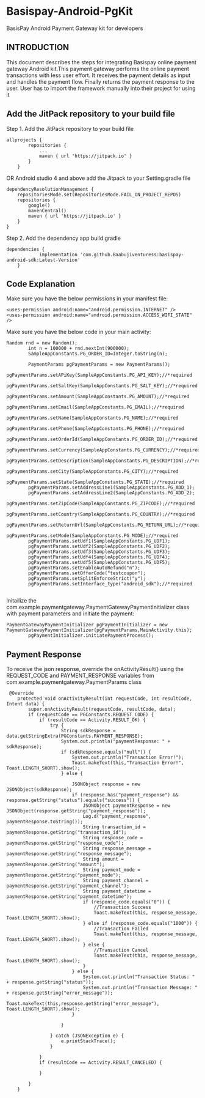 # Basispay-Android-PgKit
BasisPay Android Payment Gateway kit for developers

## INTRODUCTION
This document describes the steps for integrating Basispay online payment gateway Android kit.This payment gateway performs the online payment transactions with less user effort. It receives the payment details as input and handles the payment flow. Finally returns the payment response to the user. User has to import the framework manually into their project for using it

## Add the JitPack repository to your build file
Step 1. Add the JitPack repository to your build file
```
allprojects {
		repositories {
			...
			maven { url 'https://jitpack.io' }
		}
	}
```
OR
Android studio 4 and above add the Jitpack to your Setting.gradle file

```
dependencyResolutionManagement {
    repositoriesMode.set(RepositoriesMode.FAIL_ON_PROJECT_REPOS)
    repositories {
        google()
        mavenCentral()
        maven { url 'https://jitpack.io' }
    }
}
```
Step 2. Add the dependency app build.gradle
```
dependencies {
	        implementation 'com.github.Baabujiventuress:basispay-android-sdk:Latest-Version'
	}
```

## Code Explanation

Make sure you have the below permissions in your manifest file:
```
<uses-permission android:name="android.permission.INTERNET" />
<uses-permission android:name="android.permission.ACCESS_WIFI_STATE" />

```
Make sure you have the below code in your main activity:
```
Random rnd = new Random();
        int n = 100000 + rnd.nextInt(900000);
        SampleAppConstants.PG_ORDER_ID=Integer.toString(n);

        PaymentParams pgPaymentParams = new PaymentParams();
        pgPaymentParams.setAPiKey(SampleAppConstants.PG_API_KEY);//*required
        pgPaymentParams.setSaltKey(SampleAppConstants.PG_SALT_KEY);//*required
        pgPaymentParams.setAmount(SampleAppConstants.PG_AMOUNT);//*required
        pgPaymentParams.setEmail(SampleAppConstants.PG_EMAIL);//*required
        pgPaymentParams.setName(SampleAppConstants.PG_NAME);//*required
        pgPaymentParams.setPhone(SampleAppConstants.PG_PHONE);//*required
        pgPaymentParams.setOrderId(SampleAppConstants.PG_ORDER_ID);//*required
        pgPaymentParams.setCurrency(SampleAppConstants.PG_CURRENCY);//*required
        pgPaymentParams.setDescription(SampleAppConstants.PG_DESCRIPTION);//*required
        pgPaymentParams.setCity(SampleAppConstants.PG_CITY);//*required
        pgPaymentParams.setState(SampleAppConstants.PG_STATE);//*required
        pgPaymentParams.setAddressLine1(SampleAppConstants.PG_ADD_1);
        pgPaymentParams.setAddressLine2(SampleAppConstants.PG_ADD_2);
        pgPaymentParams.setZipCode(SampleAppConstants.PG_ZIPCODE);//*required
        pgPaymentParams.setCountry(SampleAppConstants.PG_COUNTRY);//*required
        pgPaymentParams.setReturnUrl(SampleAppConstants.PG_RETURN_URL);//*required
        pgPaymentParams.setMode(SampleAppConstants.PG_MODE);//*required
        pgPaymentParams.setUdf1(SampleAppConstants.PG_UDF1);
        pgPaymentParams.setUdf2(SampleAppConstants.PG_UDF2);
        pgPaymentParams.setUdf3(SampleAppConstants.PG_UDF3);
        pgPaymentParams.setUdf4(SampleAppConstants.PG_UDF4);
        pgPaymentParams.setUdf5(SampleAppConstants.PG_UDF5);
        pgPaymentParams.setEnableAutoRefund("n");
        pgPaymentParams.setOfferCode("testcoupon");
        pgPaymentParams.setSplitEnforceStrict("y");
        pgPaymentParams.setInterface_type("android_sdk");//*required
   
```      
Initailize the com.example.paymentgateway.PaymentGatewayPaymentInitializer class with payment parameters and initiate the payment:
```
PaymentGatewayPaymentInitializer pgPaymentInitializer = new PaymentGatewayPaymentInitializer(pgPaymentParams,MainActivity.this);
        pgPaymentInitializer.initiatePaymentProcess();

```
## Payment Response
To receive the json response, override the onActivityResult() using the REQUEST_CODE and PAYMENT_RESPONSE variables from com.example.paymentgateway.PaymentParams class
```
 @Override
    protected void onActivityResult(int requestCode, int resultCode, Intent data) {
        super.onActivityResult(requestCode, resultCode, data);
        if (requestCode == PGConstants.REQUEST_CODE) {
            if (resultCode == Activity.RESULT_OK) {
                try {
                    String sdkResponse = data.getStringExtra(PGConstants.PAYMENT_RESPONSE);
                    System.out.println("paymentResponse: " + sdkResponse);
                    if (sdkResponse.equals("null")) {
                        System.out.println("Transaction Error!");
                        Toast.makeText(this,"Transaction Error!", Toast.LENGTH_SHORT).show();
                    } else {

                        JSONObject response = new JSONObject(sdkResponse);
                        if (response.has("payment_response") && response.getString("status").equals("success")) {
                            JSONObject paymentResponse = new JSONObject(response.getString("payment_response"));
                            Log.d("payment_response", paymentResponse.toString());
                            String transaction_id = paymentResponse.getString("transaction_id");
                            String response_code = paymentResponse.getString("response_code");
                            String response_message = paymentResponse.getString("response_message");
                            String amount = paymentResponse.getString("amount");
                            String payment_mode = paymentResponse.getString("payment_mode");
                            String payment_channel = paymentResponse.getString("payment_channel");
                            String payment_datetime = paymentResponse.getString("payment_datetime");
                            if (response_code.equals("0")) {
                                //Transaction Success
                                Toast.makeText(this, response_message, Toast.LENGTH_SHORT).show();
                            } else if (response_code.equals("1000")) {
                                //Transaction Failed
                                Toast.makeText(this, response_message, Toast.LENGTH_SHORT).show();
                            } else {
                                //Transaction Cancel
                                Toast.makeText(this, response_message, Toast.LENGTH_SHORT).show();
                            }
                        } else {
                            System.out.println("Transaction Status: " + response.getString("status"));
                            System.out.println("Transaction Message: " + response.getString("error_message"));
                            Toast.makeText(this,response.getString("error_message"), Toast.LENGTH_SHORT).show();
                        }

                    }

                } catch (JSONException e) {
                    e.printStackTrace();
                }

            }
            if (resultCode == Activity.RESULT_CANCELED) {

            }

        }
    }

```